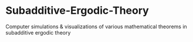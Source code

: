 # Subadditive-Ergodic-Theory
Computer simulations &amp; visualizations of various mathematical theorems in subadditive ergodic theory
